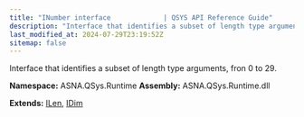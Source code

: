```yaml
---
title: "INumber interface             | QSYS API Reference Guide"
description: "Interface that identifies a subset of length type arguments, fron 0 to 29. "
last_modified_at: 2024-07-29T23:19:52Z
sitemap: false
---
```


Interface that identifies a subset of length type arguments, fron 0 to 29.

**Namespace:** ASNA.QSys.Runtime
**Assembly:** ASNA.QSys.Runtime.dll

**Extends:** [ILen](/reference/runtime/qsys-runtime/i-len.html), [IDim](/reference/runtime/qsys-runtime/i-dim.html)
<br>
<br>
